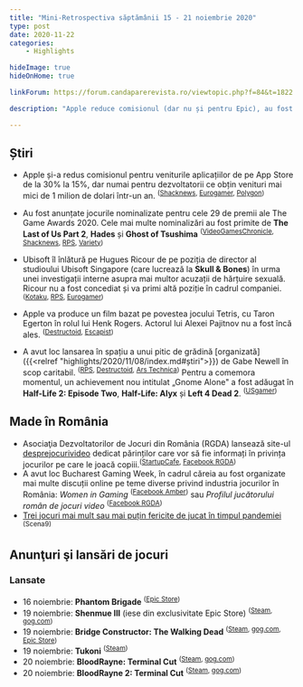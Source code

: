 ```yaml
---
title: "Mini-Retrospectiva săptămânii 15 - 21 noiembrie 2020"
type: post
date: 2020-11-22
categories:
    - Highlights

hideImage: true
hideOnHome: true

linkForum: https://forum.candaparerevista.ro/viewtopic.php?f=84&t=1822

description: "Apple reduce comisionul (dar nu și pentru Epic), au fost anunțate nominalizările pentru The Game Awards, vom avea și un film Tetris iar Bucharest Gaming Week aduce mai multe panels cu discuții interesante și lansarea unui site dedicat părinților de gameri."

---
```


## Știri
* Apple și-a redus comisionul pentru veniturile aplicațiilor de pe App Store de la 30% la 15%, dar numai pentru dezvoltatorii ce obțin venituri mai mici de 1 milion de dolari într-un an. <sup>([Shacknews](https://www.shacknews.com/article/121582/apple-reducing-app-store-cut-to-15-in-january-for-some-developers), [Eurogamer](https://www.eurogamer.net/articles/2020-11-18-apple-is-halving-app-store-fees-for-vast-majority-of-developers), [Polygon](https://www.polygon.com/2020/11/18/21573202/apple-small-business-program-app-store-commission))</sup>

* Au fost anunțate jocurile nominalizate pentru cele 29 de premii ale The Game Awards 2020. Cele mai multe nominalizări au fost primite de **The Last of Us Part 2**, **Hades** și **Ghost of Tsushima** <sup>([VideoGamesChronicle](https://www.videogameschronicle.com/news/last-of-us-part-2-and-hades-lead-the-game-awards-2020-nominations/), [Shacknews](https://www.shacknews.com/article/121583/the-game-awards-2020-nominees-and-how-to-vote), [RPS](https://www.rockpapershotgun.com/2020/11/18/the-game-awards-announces-2020-game-of-the-year-nominees/), [Variety](https://variety.com/2020/digital/news/game-awards-2020-nominees-full-list-1234835003/))</sup>

* Ubisoft îl înlătură pe Hugues Ricour de pe poziția de director al studioului Ubisoft Singapore (care lucrează la **Skull & Bones**) în urma unei investigații interne asupra mai multor acuzații de hărțuire sexuală. Ricour nu a fost concediat și va primi altă poziție în cadrul companiei. <sup>([Kotaku](https://kotaku.com/ubisoft-removes-managing-director-of-its-skull-and-bone-1845705097), [RPS](https://www.rockpapershotgun.com/2020/11/19/ubisoft-removes-managing-director-from-skull-bones-studio/), [Eurogamer](https://www.eurogamer.net/articles/2020-11-18-ubisoft-removes-skull-and-bones-studio-managing-director-named-in-sexual-misconduct-allegations))</sup>

* Apple va produce un film bazat pe povestea jocului Tetris, cu Taron Egerton în rolul lui Henk Rogers. Actorul lui Alexei Pajitnov nu a fost încă ales. <sup>([Destructoid](https://www.destructoid.com/stories/tetris-movie-officially-in-the-works-will-star-rocketman-s-taron-egerton-610806.phtml), [Escapist](https://www.escapistmagazine.com/v2/tetris-the-movie-starring-tarron-egerton-gets-scooped-up-by-apple/))</sup>

* A avut loc lansarea în spațiu a unui pitic de grădină [organizată]({{<relref "highlights/2020/11/08/index.md#știri">}}) de Gabe Newell în scop caritabil. <sup>([RPS](https://www.rockpapershotgun.com/2020/11/20/gabe-newell-has-blasted-gnome-chompski-into-space/), [Destructoid](https://www.destructoid.com/stories/gaben-goes-spacex-sends-a-gnome-to-space-because-he-can-610844.phtml), [Ars Technica](https://arstechnica.com/science/2020/11/rocketlabs-return-to-sender-launch-does-exactly-what-was-promised/))</sup> Pentru a comemora momentul, un achievement nou intitulat „Gnome Alone" a fost adăugat în **Half-Life 2: Episode Two**, **Half-Life: Alyx** și **Left 4 Dead 2**. <sup>([USgamer](https://www.usgamer.net/articles/half-life-2-episode-two-a-13-year-old-game-gets-new-achievement-for-a-real-life-rocket-launch))</sup>

## Made în România
* Asociaţia Dezvoltatorilor de Jocuri din România (RGDA) lansează site-ul [desprejocurivideo](https://desprejocurivideo.ro) dedicat părinților care vor să fie informați în privința jocurilor pe care le joacă copiii.<sup>([StartupCafe](https://www.startupcafe.ro/smart-tech/jocuri-video-gaming-parinti.htm), [Facebook RGDA](https://www.facebook.com/rgdassociation/posts/3499354486845613))</sup>
* A avut loc Bucharest Gaming Week, în cadrul căreia au fost organizate mai multe discuții online pe teme diverse privind industria jocurilor în România: _Women in Gaming_ <sup>([Facebook Amber](https://www.facebook.com/AmberDevs/videos/187940709610070/))</sup> sau _Profilul jucătorului român de jocuri video_ <sup>([Facebook RGDA](https://www.facebook.com/rgdassociation/videos/202244884758859))</sup>
* [Trei jocuri mai mult sau mai puțin fericite de jucat în timpul pandemiei](https://www.scena9.ro/article/jocuri-video-pandemie) <sup>(Scena9)</sup>


## Anunţuri şi lansări de jocuri
### Lansate
* 16 noiembrie: **Phantom Brigade** <sup>([Epic Store](https://www.epicgames.com/store/en-US/product/phantom-brigade/))</sup>
* 19 noiembrie: **Shenmue III** (iese din exclusivitate Epic Store) <sup>([Steam](https://store.steampowered.com/app/878670/Shenmue_III/), [gog.com](https://www.gog.com/game/shenmue_iii_deluxe_edition))</sup>
* 19 noiembrie: **Bridge Constructor: The Walking Dead** <sup>([Steam](https://store.steampowered.com/app/1336120/Bridge_Constructor_The_Walking_Dead/), [gog.com](https://www.gog.com/game/bridge_constructor_the_walking_dead), [Epic Store](https://www.epicgames.com/store/en-US/product/bridge-constructor-the-walking-dead/home))</sup>
* 19 noiembrie: **Tukoni** <sup>([Steam](https://store.steampowered.com/app/1419860/Tukoni/))</sup>
* 20 noiembrie: **BloodRayne: Terminal Cut** <sup>([Steam](https://store.steampowered.com/app/1373510/BloodRayne_Terminal_Cut/), [gog.com](https://www.gog.com/game/bloodrayne_terminal_cut))</sup>
* 20 noiembrie: **BloodRayne 2: Terminal Cut** <sup>([Steam](https://store.steampowered.com/app/1373550/BloodRayne_2_Terminal_Cut/), [gog.com](https://www.gog.com/game/bloodrayne2_terminal_cut))</sup>
